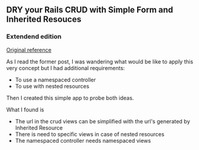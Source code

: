## DRY your Rails CRUD with Simple Form and Inherited Resouces
### Extendend edition

[Original
reference](http://www.petekeen.net/dry-your-rails-crud-with-simple-form-and-inherited-resources)

As I read the former post, I was wandering what would be like to apply this very 
concept but I had additional requirements:

* To use a namespaced controller
* To use with nested resources

Then I created this simple app to probe both ideas.

What I found is 

* The url in the crud views can be simplified with the url's generated by Inherited Resource
* There is need to specific views in case of nested resources
* The namespaced controller needs namespaced views

